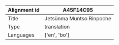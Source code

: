 |Alignment id | A45F14C95
| --- | --- 
|Title | Jetsünma Muntso Rinpoche 
|Type | translation
|Languages | ['en', 'bo']